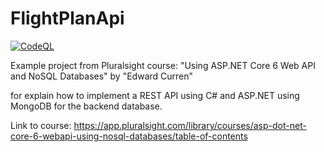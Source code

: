 # FlightPlanApi

[![CodeQL](https://github.com/mariosaccoia/FlightPlanApi/actions/workflows/codeql.yml/badge.svg)](https://github.com/mariosaccoia/FlightPlanApi/actions/workflows/codeql.yml)

 Example project from Pluralsight course: "Using ASP.NET Core 6 Web API and NoSQL Databases" by "Edward Curren"
 
 for explain how to implement a REST API using C# and ASP.NET using MongoDB for the backend database.
 
 Link to course: https://app.pluralsight.com/library/courses/asp-dot-net-core-6-webapi-using-nosql-databases/table-of-contents
